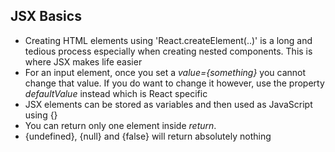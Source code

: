## JSX Basics

- Creating HTML elements using 'React.createElement(..)' is a long and tedious process especially when creating nested components. This is where JSX makes life easier
- For an input element, once you set a _value={something}_ you cannot change that value. If you do want to change it however, use the property _defaultValue_ instead which is React specific
- JSX elements can be stored as variables and then used as JavaScript using {}
- You can return only one element inside _return_.
- {undefined}, {null} and {false} will return absolutely nothing
